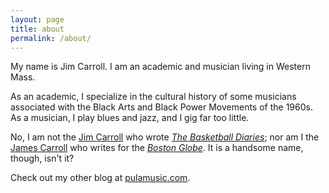 ```yaml
---
layout: page
title: about
permalink: /about/
---
```


My name is Jim Carroll. I am an academic and musician living in Western Mass.

As an academic, I specialize in the cultural history of some musicians associated with the Black Arts and Black Power Movements of the 1960s. As a musician, I play blues and jazz, and I gig far too little.

No, I am not the [Jim Carroll](http://www.catholicboy.com/) who wrote [*The Basketball Diaries*](https://www.amazon.com/Basketball-Diaries-Classic-Growing-Streets/dp/0140100180/ref=sr_1_2?ie=UTF8&qid=1496077294&sr=8-2&keywords=the+basketball+diaries); nor am I the [James Carroll](http://www.jamescarroll.net/JAMESCARROLL.NET/WELCOME.html) who writes for the [*Boston Globe*](https://www.bostonglobe.com/). It is a handsome name, though, isn't it?

Check out my other blog at [pulamusic.com](http://www.pulamusic.com).
